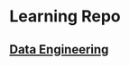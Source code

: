 # **Learning Repo**

## [Data Engineering](https://github.com/acothaha/learning/tree/main/data_engineering)
